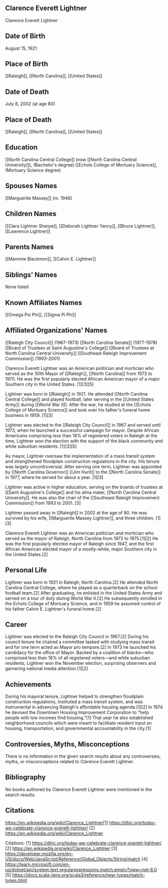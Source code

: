 ## Clarence Everett Lightner
Clarence Everett Lightner

## Date of Birth
August 15, 1921

## Place of Birth
[[Raleigh]], [[North Carolina]], [[United States]]

## Date of Death 
July 8, 2002 (at age 80)

## Place of Death
[[Raleigh]], [[North Carolina]], [[United States]]

## Education
[[North Carolina Central College]] (now [[North Carolina Central University]]), (Bachelor's degree)
[[Echols College of Mortuary Science]], (Mortuary Science degree)

## Spouses Names
[[Marguerite Massey]] (m. 1946)

## Children Names
[[Clara Lightner Sharpe]], [[Deborah Lightner Yancy]], [[Bruce Lightner]], [[Lawrence Lightner]]

## Parents Names
[[Mammie Blackmon]], [[Calvin E. Lightner]]

## Siblings' Names
None listed

## Known Affiliates Names
[[Omega Psi Phi]], [[Sigma Pi Phi]]

## Affiliated Organizations' Names
[[Raleigh City Council]] (1967-1973)
[[North Carolina Senate]] (1977-1978)
[[Board of Trustees at Saint Augustine's College]]
[[Board of Trustees at North Carolina Central University]]
[[Southeast Raleigh Improvement Commission]] (1993-2001)

Clarence Everett Lightner was an American politician and mortician who served as the 30th Mayor of [[Raleigh]], [[North Carolina]] from 1973 to 1975. He was the first popularly elected African American mayor of a major Southern city in the United States. [1][3][5]

Lightner was born in [[Raleigh]] in 1921. He attended [[North Carolina Central College]] and played football, later serving in the [[United States Army]] during [[World War II]]. After the war, he studied at the [[Echols College of Mortuary Science]] and took over his father's funeral home business in 1959. [1][3]

Lightner was elected to the [[Raleigh City Council]] in 1967 and served until 1973, when he launched a successful campaign for mayor. Despite African Americans comprising less than 16% of registered voters in Raleigh at the time, Lightner won the election with the support of the black community and white suburban residents. [1][3][5]

As mayor, Lightner oversaw the implementation of a mass transit system and strengthened floodplain construction regulations in the city. His tenure was largely uncontroversial. After serving one term, Lightner was appointed by [[North Carolina Governor]] [[Jim Hunt]] to the [[North Carolina Senate]] in 1977, where he served for about a year. [1][3]

Lightner was active in higher education, serving on the boards of trustees at [[Saint Augustine's College]] and his alma mater, [[North Carolina Central University]]. He was also the chair of the [[Southeast Raleigh Improvement Commission]] from 1993 to 2001. [3]

Lightner passed away in [[Raleigh]] in 2002 at the age of 80. He was survived by his wife, [[Marguerite Massey Lightner]], and three children. [1][3]

Clarence Everett Lightner was an American politician and mortician who served as the mayor of Raleigh, North Carolina from 1973 to 1975.[1][2] He was the first popularly elected mayor of Raleigh since 1947, and the first African American elected mayor of a mostly-white, major Southern city in the United States.[2]

## Personal Life
Lightner was born in 1921 in Raleigh, North Carolina.[2] He attended North Carolina Central College, where he played as a quarterback on the school football team.[2] After graduating, he enlisted in the United States Army and served on a tour of duty during World War II.[2] He subsequently enrolled in the Echols College of Mortuary Science, and in 1959 he assumed control of his father Calvin E. Lightner's funeral home.[2]

## Career
Lightner was elected to the Raleigh City Council in 1967.[2] During his council tenure he chaired a committee tasked with studying mass transit and for one term acted as Mayor pro tempore.[2] In 1973 he launched his candidacy for the office of Mayor. Backed by a coalition of blacks—who comprised less than 16% of all registered voters—and white suburban residents, Lightner won the November election, surprising observers and garnering national media attention.[1][2]

## Achievements
During his mayoral tenure, Lightner helped to strengthen floodplain construction regulations, instituted a mass transit system, and was instrumental in advancing Raleigh's affordable housing agenda.[1][2] In 1974 he devised the Downtown Housing Improvement Corporation to "help people with low incomes find housing."[1] That year he also established neighborhood councils which were meant to facilitate resident input on housing, transportation, and governmental accountability in the city.[1]

## Controversies, Myths, Misconceptions
There is no information in the given search results about any controversies, myths, or misconceptions related to Clarence Everett Lightner.

## Bibliography
No books authored by Clarence Everett Lightner were mentioned in the search results.

## Citations 
https://en.wikipedia.org/wiki/Clarence_Lightner[1] https://dhic.org/today-we-celebrate-clarence-everett-lightner/
[2] https://en.wikipedia.org/wiki/Clarence_Lightner

Citations:
[1] https://dhic.org/today-we-celebrate-clarence-everett-lightner/
[2] https://en.wikipedia.org/wiki/Clarence_Lightner
[3] https://developer.mozilla.org/en-US/docs/Web/JavaScript/Reference/Global_Objects/String/match
[4] https://learn.microsoft.com/en-us/dotnet/api/system.text.regularexpressions.match.empty?view=net-8.0
[5] https://docs.scala-lang.org/scala3/reference/new-types/match-types.html